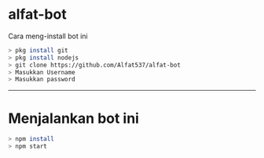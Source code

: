 # alfat-bot
Cara meng-install bot ini

```bash
> pkg install git
> pkg install nodejs
> git clone https://github.com/Alfat537/alfat-bot
> Masukkan Username
> Masukkan password
```
---------
# Menjalankan bot ini

```bash
> npm install
> npm start
```

